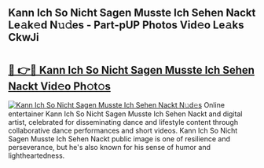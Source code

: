 ## Kann Ich So Nicht Sagen Musste Ich Sehen Nackt Le𝚊k𝚎d N𝚞𝚍es - Part-pUP Photos Vid𝚎o Le𝚊ks CkwJi

# <h2><a href="http://fb5tf0d.evod.top/?m=Kann+Ich+So+Nicht+Sagen+Musste+Ich+Sehen+Nackt">🔗 👉🔴 Kann Ich So Nicht Sagen Musste Ich Sehen Nackt Vid𝚎o Ph𝚘t𝚘s</a></h2>

[![Kann Ich So Nicht Sagen Musste Ich Sehen Nackt N𝚞d𝚎s](https://i.imgur.com/8V9OHl7.gif)](http://fb5tf0d.evod.top/?m=Kann+Ich+So+Nicht+Sagen+Musste+Ich+Sehen+Nackt)
Online entertainer Kann Ich So Nicht Sagen Musste Ich Sehen Nackt and digital artist, celebrated for disseminating dance and lifestyle content through collaborative dance performances and short videos. Kann Ich So Nicht Sagen Musste Ich Sehen Nackt public image is one of resilience and perseverance, but he's also known for his sense of humor and lightheartedness. 
